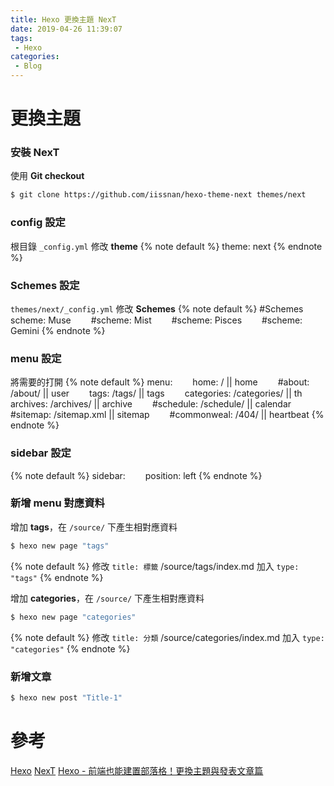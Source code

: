 ```yaml
---
title: Hexo 更換主題 NexT
date: 2019-04-26 11:39:07
tags: 
 - Hexo
categories: 
 - Blog
---
```


# 更換主題
### 安裝 NexT
使用 **Git checkout**
``` bash
$ git clone https://github.com/iissnan/hexo-theme-next themes/next
```

### config 設定
根目錄 `_config.yml` 修改 **theme**
{% note default %}
theme: next
{% endnote %}

### Schemes 設定
`themes/next/_config.yml` 修改 **Schemes**
{% note default %}
#Schemes
&emsp;&emsp;scheme: Muse
&emsp;&emsp;#scheme: Mist
&emsp;&emsp;#scheme: Pisces
&emsp;&emsp;#scheme: Gemini
{% endnote %}

### menu 設定
將需要的打開
{% note default %}
menu:
&emsp;&emsp;home: / || home
&emsp;&emsp;#about: /about/ || user
&emsp;&emsp;tags: /tags/ || tags
&emsp;&emsp;categories: /categories/ || th
&emsp;&emsp;archives: /archives/ || archive
&emsp;&emsp;#schedule: /schedule/ || calendar
&emsp;&emsp;#sitemap: /sitemap.xml || sitemap
&emsp;&emsp;#commonweal: /404/ || heartbeat
{% endnote %}
 
### sidebar 設定
{% note default %}
sidebar:
&emsp;&emsp;position: left
{% endnote %}

### 新增 menu 對應資料
增加 **tags**，在 `/source/` 下產生相對應資料
``` bash
$ hexo new page "tags"
```
{% note default %}
修改 `title: 標籤`
/source/tags/index.md 加入 `type: "tags"`
{% endnote %}

增加 **categories**，在 `/source/` 下產生相對應資料
``` bash
$ hexo new page "categories"
```
{% note default %}
修改 `title: 分類`
/source/categories/index.md 加入 `type: "categories"`
{% endnote %}

### 新增文章
``` bash
$ hexo new post "Title-1"
```

# 參考
[Hexo](https://hexo.io/zh-tw/docs/)
[NexT](https://theme-next.iissnan.com/)
[Hexo - 前端也能建置部落格！更換主題與發表文章篇](https://ithelp.ithome.com.tw/articles/10207997)